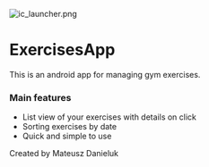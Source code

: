 ![ic_launcher.png](https://bitbucket.org/repo/ydXG6L/images/769483967-ic_launcher.png)
# **ExercisesApp** #


This is an android app for managing gym exercises. 
### Main features ###

* List view of your exercises with details on click
* Sorting exercises by date
* Quick and simple to use


Created by Mateusz Danieluk